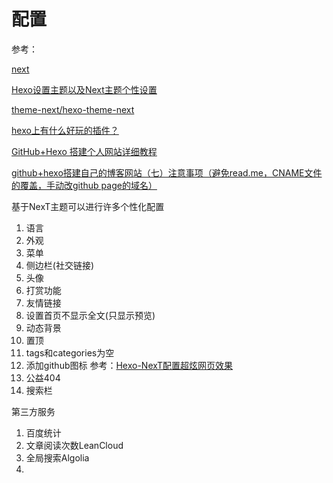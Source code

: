 
# 配置

参考：

[next](http://theme-next.iissnan.com/)

[Hexo设置主题以及Next主题个性设置](https://www.jianshu.com/p/b20fc983005f)

[theme-next/hexo-theme-next](https://github.com/theme-next/hexo-theme-next/blob/master/docs/zh-CN/README.md)

[hexo上有什么好玩的插件？](https://www.zhihu.com/question/30911258)

[GitHub+Hexo 搭建个人网站详细教程](https://zhuanlan.zhihu.com/p/26625249)

[github+hexo搭建自己的博客网站（七）注意事项（避免read.me，CNAME文件的覆盖，手动改github page的域名）](https://www.cnblogs.com/chengxs/p/7496265.html)

基于NexT主题可以进行许多个性化配置

1. 语言
2. 外观
3. 菜单
4. 侧边栏(社交链接)
5. 头像
6. 打赏功能
7. 友情链接
8. 设置首页不显示全文(只显示预览)
9. 动态背景
10. 置顶
11. tags和categories为空
12. 添加github图标 参考：[Hexo-NexT配置超炫网页效果](https://www.jianshu.com/p/9f0e90cc32c2	)
13. 公益404
14. 搜索栏

第三方服务

1. 百度统计
2. 文章阅读次数LeanCloud
3. 全局搜索Algolia
4. 
